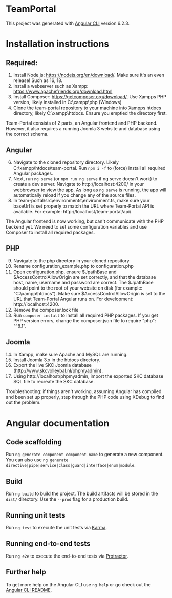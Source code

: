 # TeamPortal

This project was generated with [Angular CLI](https://github.com/angular/angular-cli) version 6.2.3.

# Installation instructions

## Required: 
1. Install Node.js: https://nodejs.org/en/download/. Make sure it's an even release! Such as 16, 18. 
3. Install a webserver such as Xampp: https://www.apachefriends.org/download.html
4. Install Composer: https://getcomposer.org/download/. Use Xampps PHP version, likely installed in C:\xampp\php (Windows)
5. Clone the team-portal repository to your machine into Xampps htdocs directory, likely C:\xampp\htdocs. Ensure you emptied the directory first.  

Team-Portal consists of 2 parts, an Angular frontend and PHP backend. However, it also requires a running Joomla 3 website and database using the correct schema. 

## Angular

6. Navigate to the cloned repository directory. Likely C:\xampp\htdocs\team-portal. Run `npm i -f` to (force) install all required Angular packages.
7. Next, run `ng serve` (or `npm run ng serve` if ng serve doesn't work) to create a dev server. Navigate to http://localhost:4200/ in your webbrowser to view the app. As long as `ng serve` is running, the app will automatically reload if you change any of the source files.
8. In team-portal\src\environments\environment.ts, make sure your baseUrl is set properly to match the URL where Team-Portal API is available. For example: http://localhost/team-portal/api/

The Angular frontend is now working, but can't communicate with the PHP backend yet. We need to set some configuration variables and use Composer to install all required packages. 

## PHP
9. Navigate to the php directory in your cloned repository
10. Rename configuration_example.php to configuration.php
11. Open configuration.php, ensure $JpathBase and $AccessControlAllowOrigin are set correctly, and that the database host, name, username and password are correct. The $JpathBase should point to the root of your website on disk (for example: "C:\xampp\htdocs"). Make sure $AccessControlAllowOrigin is set to the URL that Team-Portal Angular runs on. For development: http://localhost:4200.
12. Remove the composer.lock file
13. Run `composer install` to install all required PHP packages. If you get PHP version errors, change the composer.json file to require "php": "^8.1". 

## Joomla
14. In Xampp, make sure Apache and MySQL are running. 
15. Install Joomla 3.x in the htdocs directory. 
16. Export the live SKC Joomla database (http://www.skcvolleybal.nl/phpmyadmin).
17. Using http://localhost/phpmyadmin, import the exported SKC database SQL file to recreate the SKC database. 

Troubleshooting: if things aren't working, assuming Angular has compiled and been set up properly, step through the PHP code using XDebug to find out the problem. 

# Angular documentation

## Code scaffolding

Run `ng generate component component-name` to generate a new component. You can also use `ng generate directive|pipe|service|class|guard|interface|enum|module`.

## Build

Run `ng build` to build the project. The build artifacts will be stored in the `dist/` directory. Use the `--prod` flag for a production build.

## Running unit tests

Run `ng test` to execute the unit tests via [Karma](https://karma-runner.github.io).

## Running end-to-end tests

Run `ng e2e` to execute the end-to-end tests via [Protractor](http://www.protractortest.org/).

## Further help

To get more help on the Angular CLI use `ng help` or go check out the [Angular CLI README](https://github.com/angular/angular-cli/blob/master/README.md).
